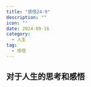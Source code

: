 ```yaml
---
title: "感悟24-9"
description: ""
icon: ""
date: 2024-09-16
category:
  - 人生
tag:
  - 感悟
---
```


## 对于人生的思考和感悟